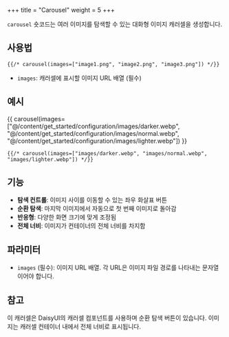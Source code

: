 +++
title = "Carousel"
weight = 5
+++

`carousel` 숏코드는 여러 이미지를 탐색할 수 있는 대화형 이미지 캐러셀을 생성합니다.

## 사용법

```jinja
{{/* carousel(images=["image1.png", "image2.png", "image3.png"]) */}}
```

- `images`: 캐러셀에 표시할 이미지 URL 배열 (필수)

## 예시

{{ carousel(images=["@/content/get_started/configuration/images/darker.webp", "@/content/get_started/configuration/images/normal.webp", "@/content/get_started/configuration/images/lighter.webp"]) }}

```jinja
{{/* carousel(images=["images/darker.webp", "images/normal.webp", "images/lighter.webp"]) */}}
```

## 기능

- **탐색 컨트롤**: 이미지 사이를 이동할 수 있는 좌우 화살표 버튼
- **순환 탐색**: 마지막 이미지에서 자동으로 첫 번째 이미지로 돌아감
- **반응형**: 다양한 화면 크기에 맞게 조정됨
- **전체 너비**: 이미지가 컨테이너의 전체 너비를 차지함

## 파라미터

- `images` (필수): 이미지 URL 배열. 각 URL은 이미지 파일 경로를 나타내는 문자열이어야 합니다.

## 참고

이 캐러셀은 DaisyUI의 캐러셀 컴포넌트를 사용하며 순환 탐색 버튼이 있습니다. 이미지는 캐러셀 컨테이너 내에서 전체 너비로 표시됩니다.
